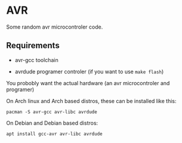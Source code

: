 # AVR

Some random avr microcontroler code.

## Requirements

- avr-gcc toolchain

- avrdude programer controler (if you want to use ``make flash``)

You probobly want the actual hardware (an avr microcontroler and programer)

On Arch linux and Arch based distros, these can be installed like this:

```
pacman -S avr-gcc avr-libc avrdude
```

On Debian and Debian based distros:

```
apt install gcc-avr avr-libc avrdude
```
